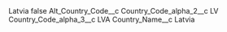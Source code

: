 <?xml version="1.0" encoding="UTF-8"?>
<CustomMetadata xmlns="http://soap.sforce.com/2006/04/metadata" xmlns:xsi="http://www.w3.org/2001/XMLSchema-instance" xmlns:xsd="http://www.w3.org/2001/XMLSchema">
    <label>Latvia</label>
    <protected>false</protected>
    <values>
        <field>Alt_Country_Code__c</field>
        <value xsi:nil="true"/>
    </values>
    <values>
        <field>Country_Code_alpha_2__c</field>
        <value xsi:type="xsd:string">LV</value>
    </values>
    <values>
        <field>Country_Code_alpha_3__c</field>
        <value xsi:type="xsd:string">LVA</value>
    </values>
    <values>
        <field>Country_Name__c</field>
        <value xsi:type="xsd:string">Latvia</value>
    </values>
</CustomMetadata>
